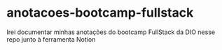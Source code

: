 # anotacoes-bootcamp-fullstack
Irei documentar minhas anotações do bootcamp FullStack da DIO nesse repo  junto à ferramenta Notion
